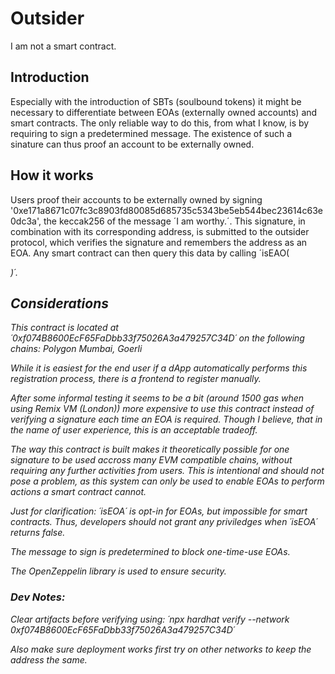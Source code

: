# Outsider
I am not a smart contract.

## Introduction
Especially with the introduction of SBTs (soulbound tokens) it might be necessary to differentiate between EOAs (externally owned accounts) and smart contracts. 
The only reliable way to do this, from what I know, is by requiring to sign a predetermined message. 
The existence of such a sinature can thus proof an account to be externally owned.

## How it works
Users proof their accounts to be externally owned by signing '0xe171a8671c07fc3c8903fd80085d685735c5343be5eb544bec23614c63e0dc3a', the keccak256 of the message ´I am worthy.´.
This signature, in combination with its corresponding address, is submitted to the outsider protocol, which verifies the signature and remembers the address as an EOA.
Any smart contract can then query this data by calling ´isEAO(<address>)´.


## Considerations
This contract is located at ´0xf074B8600EcF65FaDbb33f75026A3a479257C34D´ on the following chains: Polygon Mumbai, Goerli

While it is easiest for the end user if a dApp automatically performs this registration process, there is a frontend to register manually.

After some informal testing it seems to be a bit (around 1500 gas when using Remix VM (London)) more expensive to use this contract instead of verifying a signature each time an EOA is required. Though I believe, that in the name of user experience, this is an acceptable tradeoff.

The way this contract is built makes it theoretically possible for one signature to be used accross many EVM compatible chains, without requiring any further activities from users. This is intentional and should not pose a problem, as this system can only be used to enable EOAs to perform actions a smart contract cannot.

Just for clarification: ´isEOA´ is opt-in for EOAs, but impossible for smart contracts. Thus, developers should not grant any priviledges when ´isEOA´ returns false.

The message to sign is predetermined to block one-time-use EOAs.

The OpenZeppelin library is used to ensure security.

### Dev Notes:
Clear artifacts before verifying using:
´npx hardhat verify --network <network> 0xf074B8600EcF65FaDbb33f75026A3a479257C34D´

Also make sure deployment works first try on other networks to keep the address the same.